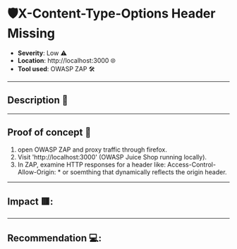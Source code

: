 # 🛡️X-Content-Type-Options Header Missing  

- **Severity**: Low ⚠️
- **Location**: http://localhost:3000 🌐
- **Tool used**: OWASP ZAP 🛠️ 

---

## Description 📖

---

## Proof of concept 🧪

1. open OWASP ZAP and proxy traffic through firefox.
2. Visit 'http://localhost:3000' (OWASP Juice Shop running locally).
3. In ZAP, examine HTTP responses for a header like: Access-Control-Allow-Origin: * or soemthing that dynamically reflects the origin header.

---

## Impact 🟥:



---

## Recommendation 💻:


